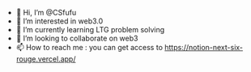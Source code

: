 - 👋 Hi, I’m @CSfufu
- 👀 I’m interested in web3.0
- 🌱 I’m currently learning LTG problem solving
- 💞️ I’m looking to collaborate on web3
- 📫 How to reach me : you can get access to https://notion-next-six-rouge.vercel.app/

<!---
CSfufu/CSfufu is a ✨ special ✨ repository because its `README.md` (this file) appears on your GitHub profile.
You can click the Preview link to take a look at your changes.
--->
